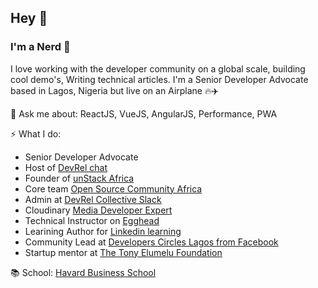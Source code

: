 ## Hey 👋 
### I'm a Nerd 🤖

I love working with the developer community on a global scale,  building cool demo's, Writing technical articles. I'm a Senior Developer Advocate based in Lagos, Nigeria but live on an Airplane 🔥✈️

💬 Ask me about: ReactJS, VueJS, AngularJS, Performance, PWA

⚡️ What I do: 
- Senior Developer Advocate
- Host of [DevRel chat](devrelchat.dev)
- Founder of [unStack Africa](http://unstack.africa/)
- Core team [Open Source Community Africa](https://oscafrica.org/)
- Admin at [DevRel Collective Slack](https://devrelcollective.fun/)
- Cloudinary [Media Developer Expert](https://cloudinary.com/mde)
- Technical Instructor on [Egghead](https://egghead.io/)
- Learining Author for [Linkedin learning](https://www.linkedin.com/)
- Community Lead at [Developers Circles Lagos from Facebook](https://www.facebook.com/groups/DevCLagos/)
- Startup mentor at [The Tony Elumelu Foundation](https://www.tonyelumelufoundation.org/)

📚 School: [Havard Business School](https://www.hbs.edu/Pages/default.aspx)
